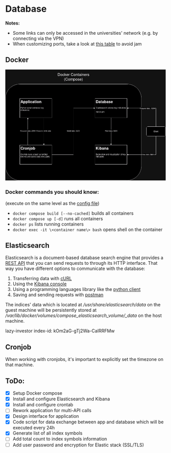 # Database

__Notes:__
- Some links can only be accessed in the universities' network (e.g. by connecting via the VPN)
- When customizing ports, take a look at [this table](https://en.wikipedia.org/wiki/List_of_TCP_and_UDP_port_numbers) to avoid jam

## Docker
![docker_architecture](./appendix/docker_architecture.png)

### Docker commands you should know:
(execute on the same level as the [config file](./compose/docker-compose.yml))
- `docker compose build [--no-cached]` builds all containers
- `docker compose up [-d]` runs all containers
- `docker ps` lists running containers
- `docker exec -it \<container name\> bash` opens shell on the container

## Elasticsearch
Elasticsearch is a document-based database search engine that provides a [REST API](https://de.wikipedia.org/wiki/Representational_State_Transfer) that you can send requests to through its HTTP interface.
That way you have different options to communicate with the database: 
1. Transferring data with [cURL](https://curl.se/)
2. Using the [Kibana console](http://139.6.56.155:5601/app/dev_tools#/console)
3. Using a programming languages library like the [python client](https://elasticsearch-py.readthedocs.io/en/v8.9.0/)
4. Saving and sending requests with [postman](https://www.postman.com/)

The indices' data which is located at */usr/share/elasticsearch/data* on the guest machine will be persistently stored at */var/lib/docker/volumes/compose_elasticsearch_volume/_data* on the host machine.

lazy-investor index-id: kOm2aG-gTj2Wa-CaIRRFMw

## Cronjob
When working with cronjobs, it's important to explicitly set the timezone on that machine.

## ToDo:
- [x] Setup Docker compose
- [x] Install and configure Elasticsearch and Kibana
- [x] Install and configure crontab
- [ ] Rework application for multi-API calls
- [x] Design interface for application
- [x] Code script for data exchange between app and database which will be executed every 24h
- [x] Generate list of all index symbols
- [ ] Add total count to index symbols information
- [ ] Add user password and encryption for Elastic stack (SSL/TLS)
